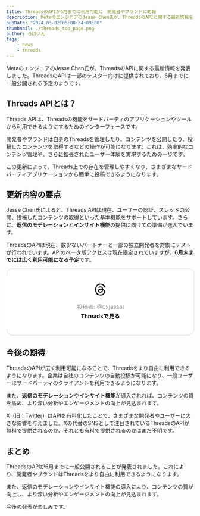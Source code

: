 ```yaml
---
title: ThreadsのAPIが6月までに利用可能に　開発者やブランドに朗報
description: MetaのエンジニアのJesse Chen氏が、ThreadsのAPIに関する最新情報を発表しました。ThreadsのAPIは一部のテスター向けに提供されており、6月までに一般公開する予定のようです。
pubDate: "2024-03-02T05:00:54+09:00"
thumbnail: ./threads_top_page.png
author: ろぼいん
tags:
    - news
    - threads
---
```


MetaのエンジニアのJesse Chen氏が、ThreadsのAPIに関する最新情報を発表しました。ThreadsのAPIは一部のテスター向けに提供されており、6月までに一般公開される予定のようです。

## Threads APIとは？

Threads APIは、Threadsの機能をサードパーティのアプリケーションやツールから利用できるようにするためのインターフェースです。

開発者やブランドは自身のThreadsを管理したり、コンテンツを公開したり、投稿したコンテンツを取得するなどの操作が可能になります。これは、効率的なコンテンツ管理や、さらに拡張されたユーザー体験を実現するための一歩です。

この更新によって、Threads上での存在を管理しやすくなり、さまざまなサードパーティアプリケーションから簡単に投稿できるようになります。

## 更新内容の要点

Jesse Chen氏によると、Threads APIは現在、ユーザーの認証、スレッドの公開、投稿したコンテンツの取得といった基本機能をサポートしています。さらに、**返信のモデレーション**と**インサイト機能**の提供に向けての準備が進んでいます。

ThreadsのAPIは現在、数少ないパートナーと一部の独立開発者を対象にテストが行われています。APIのベータ版アクセスは現在限定されていますが、**6月末までには広く利用可能になる予定**です。

<blockquote class="text-post-media" data-text-post-permalink="https://www.threads.net/@0xjessel/post/C3-0CAkJlOg" data-text-post-version="0" id="ig-tp-C3-0CAkJlOg" style=" background:#FFF; border-width: 1px; border-style: solid; border-color: #00000026; border-radius: 16px; max-width:540px; margin: 1px; min-width:270px; padding:0; width:99.375%; width:-webkit-calc(100% - 2px); width:calc(100% - 2px);"> <a href="https://www.threads.net/@0xjessel/post/C3-0CAkJlOg" style=" background:#FFFFFF; line-height:0; padding:0 0; text-align:center; text-decoration:none; width:100%; font-family: -apple-system, BlinkMacSystemFont, sans-serif;" target="_blank"> <div style=" padding: 40px; display: flex; flex-direction: column; align-items: center;"><div style=" display:block; height:32px; width:32px; padding-bottom:20px;"> <svg aria-label="Threads" height="32px" role="img" viewBox="0 0 192 192" width="32px" xmlns="http://www.w3.org/2000/svg"> <path d="M141.537 88.9883C140.71 88.5919 139.87 88.2104 139.019 87.8451C137.537 60.5382 122.616 44.905 97.5619 44.745C97.4484 44.7443 97.3355 44.7443 97.222 44.7443C82.2364 44.7443 69.7731 51.1409 62.102 62.7807L75.881 72.2328C81.6116 63.5383 90.6052 61.6848 97.2286 61.6848C97.3051 61.6848 97.3819 61.6848 97.4576 61.6855C105.707 61.7381 111.932 64.1366 115.961 68.814C118.893 72.2193 120.854 76.925 121.825 82.8638C114.511 81.6207 106.601 81.2385 98.145 81.7233C74.3247 83.0954 59.0111 96.9879 60.0396 116.292C60.5615 126.084 65.4397 134.508 73.775 140.011C80.8224 144.663 89.899 146.938 99.3323 146.423C111.79 145.74 121.563 140.987 128.381 132.296C133.559 125.696 136.834 117.143 138.28 106.366C144.217 109.949 148.617 114.664 151.047 120.332C155.179 129.967 155.42 145.8 142.501 158.708C131.182 170.016 117.576 174.908 97.0135 175.059C74.2042 174.89 56.9538 167.575 45.7381 153.317C35.2355 139.966 29.8077 120.682 29.6052 96C29.8077 71.3178 35.2355 52.0336 45.7381 38.6827C56.9538 24.4249 74.2039 17.11 97.0132 16.9405C119.988 17.1113 137.539 24.4614 149.184 38.788C154.894 45.8136 159.199 54.6488 162.037 64.9503L178.184 60.6422C174.744 47.9622 169.331 37.0357 161.965 27.974C147.036 9.60668 125.202 0.195148 97.0695 0H96.9569C68.8816 0.19447 47.2921 9.6418 32.7883 28.0793C19.8819 44.4864 13.2244 67.3157 13.0007 95.9325L13 96L13.0007 96.0675C13.2244 124.684 19.8819 147.514 32.7883 163.921C47.2921 182.358 68.8816 191.806 96.9569 192H97.0695C122.03 191.827 139.624 185.292 154.118 170.811C173.081 151.866 172.51 128.119 166.26 113.541C161.776 103.087 153.227 94.5962 141.537 88.9883ZM98.4405 129.507C88.0005 130.095 77.1544 125.409 76.6196 115.372C76.2232 107.93 81.9158 99.626 99.0812 98.6368C101.047 98.5234 102.976 98.468 104.871 98.468C111.106 98.468 116.939 99.0737 122.242 100.233C120.264 124.935 108.662 128.946 98.4405 129.507Z" /></svg></div> <div style=" font-size: 15px; line-height: 21px; color: #999999; font-weight: 400; padding-bottom: 4px; "> 投稿者: @0xjessel</div> <div style=" font-size: 15px; line-height: 21px; color: #000000; font-weight: 600; "> Threadsで見る</div></div></a></blockquote>
<script async src="https://www.threads.net/embed.js"></script>

## 今後の期待

ThreadsのAPIが広く利用可能になることで、Threadsをより自由に利用できるようになります。企業は自社のコンテンツの自動投稿が可能になり、一般ユーザーはサードパーティのクライアントを利用できるようになります。

また、**返信のモデレーション**や**インサイト機能**が導入されれば、コンテンツの質を高め、より深い分析やエンゲージメントの向上が見込まれます。

X（旧：Twitter）はAPIを有料化したことで、さまざまな開発者やユーザーに大きな影響を与えました。Xの代替のSNSとして注目されているThreadsのAPIが無料で提供されるのか、それとも有料で提供されるのかはまだ不明です。

## まとめ

ThreadsのAPIが6月までに一般公開されることが発表されました。これにより、開発者やブランドはThreadsをより自由に利用できるようになります。

また、返信のモデレーションやインサイト機能の導入により、コンテンツの質が向上し、より深い分析やエンゲージメントの向上が見込まれます。

今後の発表が楽しみです。
